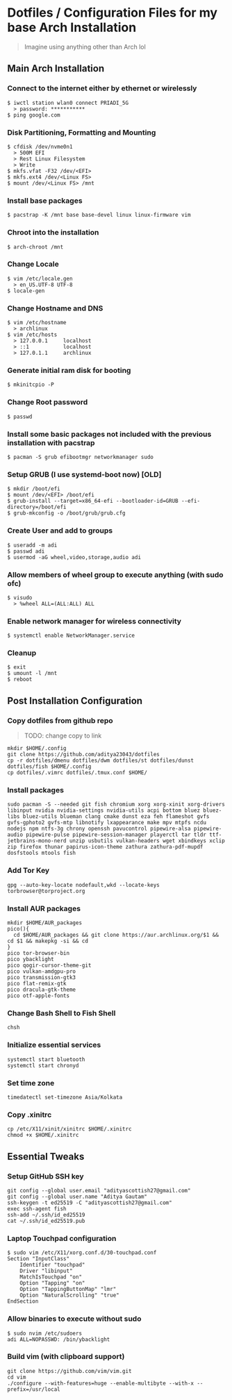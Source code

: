 # Dotfiles / Configuration Files for my base Arch Installation
> Imagine using anything other than Arch lol

## Main Arch Installation

### Connect to the internet either by ethernet or wirelessly
```
$ iwctl station wlan0 connect PRIADI_5G
  > password: ***********
$ ping google.com
```

### Disk Partitioning, Formatting and Mounting
```
$ cfdisk /dev/nvme0n1
  > 500M EFI
  > Rest Linux Filesystem
  > Write
$ mkfs.vfat -F32 /dev/<EFI>
$ mkfs.ext4 /dev/<Linux FS>
$ mount /dev/<Linux FS> /mnt
```

### Install base packages
```
$ pacstrap -K /mnt base base-devel linux linux-firmware vim
```

### Chroot into the installation
```
$ arch-chroot /mnt
```

### Change Locale
```
$ vim /etc/locale.gen
  > en_US.UTF-8 UTF-8
$ locale-gen
```

### Change Hostname and DNS
```
$ vim /etc/hostname
  > archlinux
$ vim /etc/hosts
  > 127.0.0.1     localhost
  > ::1           localhost
  > 127.0.1.1     archlinux
```

### Generate initial ram disk for booting
```
$ mkinitcpio -P
```

### Change Root password
```
$ passwd
```

### Install some basic packages not included with the previous installation with pacstrap
```
$ pacman -S grub efibootmgr networkmanager sudo
```

### Setup GRUB (I use systemd-boot now) [OLD]
```
$ mkdir /boot/efi
$ mount /dev/<EFI> /boot/efi
$ grub-install --target=x86_64-efi --bootloader-id=GRUB --efi-directory=/boot/efi
$ grub-mkconfig -o /boot/grub/grub.cfg
```

### Create User and add to groups
```
$ useradd -m adi
$ passwd adi
$ usermod -aG wheel,video,storage,audio adi
```

### Allow members of wheel group to execute anything (with sudo ofc)
```
$ visudo
  > %wheel ALL=(ALL:ALL) ALL
```

### Enable network manager for wireless connectivity
```
$ systemctl enable NetworkManager.service
```

### Cleanup
```
$ exit
$ umount -l /mnt
$ reboot
```

## Post Installation Configuration

### Copy dotfiles from github repo
> TODO: change copy to link
```
mkdir $HOME/.config
git clone https://github.com/aditya23043/dotfiles
cp -r dotfiles/dmenu dotfiles/dwm dotfiles/st dotfiles/dunst dotfiles/fish $HOME/.config
cp dotfiles/.vimrc dotfiles/.tmux.conf $HOME/
```

### Install packages
```
sudo pacman -S --needed git fish chromium xorg xorg-xinit xorg-drivers libinput nvidia nvidia-settings nvidia-utils acpi bottom bluez bluez-libs bluez-utils blueman clang cmake dunst eza feh flameshot gvfs gvfs-gphoto2 gvfs-mtp libnotify lxappearance make mpv mtpfs ncdu nodejs npm ntfs-3g chrony openssh pavucontrol pipewire-alsa pipewire-audio pipewire-pulse pipewire-session-manager playerctl tar tldr ttf-jetbrains-mono-nerd unzip usbutils vulkan-headers wget xbindkeys xclip zip firefox thunar papirus-icon-theme zathura zathura-pdf-mupdf dosfstools mtools fish
```

### Add Tor Key
```
gpg --auto-key-locate nodefault,wkd --locate-keys torbrowser@torproject.org
```

### Install AUR packages
```
mkdir $HOME/AUR_packages
pico(){
  cd $HOME/AUR_packages && git clone https://aur.archlinux.org/$1 && cd $1 && makepkg -si && cd
}
pico tor-browser-bin
pico ybacklight
pico qogir-cursor-theme-git
pico vulkan-amdgpu-pro
pico transmission-gtk3
pico flat-remix-gtk
pico dracula-gtk-theme
pico otf-apple-fonts 
```

### Change Bash Shell to Fish Shell
```
chsh
```

### Initialize essential services
```
systemctl start bluetooth
systemctl start chronyd
```

### Set time zone
```
timedatectl set-timezone Asia/Kolkata
```

### Copy .xinitrc
```
cp /etc/X11/xinit/xinitrc $HOME/.xinitrc
chmod +x $HOME/.xinitrc
```

## Essential Tweaks

### Setup GitHub SSH key
```
git config --global user.email "adityascottish27@gmail.com"
git config --global user.name "Aditya Gautam"
ssh-keygen -t ed25519 -C "adityascottish27@gmail.com"
exec ssh-agent fish
ssh-add ~/.ssh/id_ed25519
cat ~/.ssh/id_ed25519.pub
```

### Laptop Touchpad configuration
```
$ sudo vim /etc/X11/xorg.conf.d/30-touchpad.conf
Section "InputClass"
    Identifier "touchpad"
    Driver "libinput"
    MatchIsTouchpad "on"
    Option "Tapping" "on"
    Option "TappingButtonMap" "lmr"
    Option "NaturalScrolling" "true"
EndSection
```

### Allow binaries to execute without sudo
```
$ sudo nvim /etc/sudoers
adi ALL=NOPASSWD: /bin/ybacklight
```

### Build vim (with clipboard support)
```
git clone https://github.com/vim/vim.git
cd vim
./configure --with-features=huge --enable-multibyte --with-x --prefix=/usr/local
```
